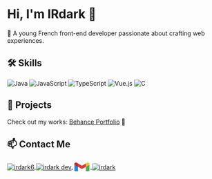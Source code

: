 # Hi, I'm IRdark 👋
🎉 A young French front-end developer passionate about crafting web experiences.

## 🛠 Skills
![Java](https://img.shields.io/badge/Java-ED8B00?style=for-the-badge&logo=java&logoColor=white)
![JavaScript](https://img.shields.io/badge/JavaScript-F7DF1E?style=for-the-badge&logo=javascript&logoColor=black)
![TypeScript](https://img.shields.io/badge/TypeScript-3178C6?style=for-the-badge&logo=typescript&logoColor=white)
![Vue.js](https://img.shields.io/badge/Vue.js-35495E?style=for-the-badge&logo=vue.js&logoColor=4FC08D)
![C](https://img.shields.io/badge/C-00599C?style=for-the-badge&logo=c&logoColor=white)

## 🎨 Projects
Check out my works: [Behance Portfolio](https://www.behance.net/irdark6826) 🎨

## 📫 Contact Me
<a href="https://twitter.com/irdark6" target="_blank">
  <img align="center" src="https://raw.githubusercontent.com/rahuldkjain/github-profile-readme-generator/master/src/images/icons/Social/twitter.svg" alt="irdark6" height="30" width="40" />
</a>
<a href="https://www.behance.net/irdark6826" target="_blank">
  <img align="center" src="https://raw.githubusercontent.com/rahuldkjain/github-profile-readme-generator/master/src/images/icons/Social/behance.svg" alt="irdark dev" height="30" width="40" />
</a>
<a href="mailto:irdark.dev@gmail.com" target="_blank">
  <img align="center" src="https://raw.githubusercontent.com/rahuldkjain/github-profile-readme-generator/master/src/images/icons/Social/gmail.svg" alt="email" height="30" width="40" />
</a>
<a href="https://discord.com/users/561854992395534356" target="_blank">
  <img align="center" src="https://raw.githubusercontent.com/rahuldkjain/github-profile-readme-generator/master/src/images/icons/Social/discord.svg" alt="irdark" height="30" width="40" />
</a>
